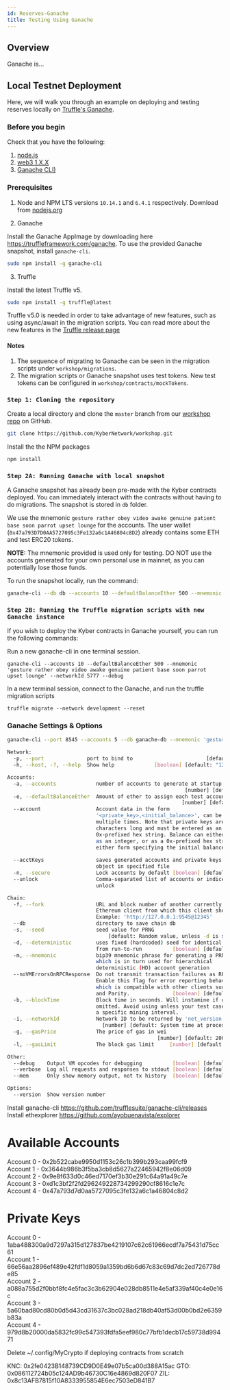 ```yaml
---
id: Reserves-Ganache
title: Testing Using Ganache
---
```

## Overview

Ganache is...

## Local Testnet Deployment
Here, we will walk you through an example on deploying and testing reserves locally on [Truffle's Ganache](https://truffleframework.com/ganache).

### Before you begin
Check that you have the following:
1. [node.js](https://nodejs.org/en/download/)
2. [web3 1.X.X](https://www.npmjs.com/package/web3)
3. [Ganache CLI)](https://github.com/trufflesuite/ganache-cli)

### Prerequisites
1. Node and NPM LTS versions `10.14.1` and `6.4.1` respectively. Download from [nodejs.org](https://nodejs.org/en/download/)

2. Ganache

Install the Ganache AppImage by downloading here https://truffleframework.com/ganache.
To use the provided Ganache snapshot, install `ganache-cli`.

```sh
sudo npm install -g ganache-cli
```

3. Truffle

Install the latest Truffle v5.

```sh
sudo npm install -g truffle@latest
```

Truffle v5.0 is needed in order to take advantage of new features, such as using async/await in the migration scripts. You can read more about the new features in the [Truffle release page](https://github.com/trufflesuite/truffle/releases/tag/v5.0.0)


#### Notes
1. The sequence of migrating to Ganache can be seen in the migration scripts under `workshop/migrations`.
2. The migration scripts or Ganache snapshot uses test tokens. New test tokens can be configured in `workshop/contracts/mockTokens`.


### `Step 1: Cloning the repository`

Create a local directory and clone the `master` branch from our [workshop repo](https://github.com/KyberNetwork/workshop) on GitHub.

```sh
git clone https://github.com/KyberNetwork/workshop.git
```

Install the the NPM packages

```sh
npm install
```

### `Step 2A: Running Ganache with local snapshot`

A Ganache snapshot has already been pre-made with the Kyber contracts deployed. You can immediately interact with the contracts without having to do migrations. The snapshot is stored in `db` folder.

We use the mnemonic `gesture rather obey video awake genuine patient base soon parrot upset lounge` for the accounts. The user wallet (`0x47a793D7D0AA5727095c3Fe132a6c1A46804c8D2`) already contains some ETH and test ERC20 tokens.

**NOTE:** The mnemonic provided is used only for testing. DO NOT use the accounts generated for your own personal use in mainnet, as you can potentially lose those funds.

To run the snapshot locally, run the command:

```sh
ganache-cli --db db --accounts 10 --defaultBalanceEther 500 --mnemonic 'gesture rather obey video awake genuine patient base soon parrot upset lounge' --networkId 5777 --debug
```

### `Step 2B: Running the Truffle migration scripts with new Ganache instance`

If you wish to deploy the Kyber contracts in Ganache yourself, you can run the following commands:

Run a new ganache-cli in one terminal session.

```
ganache-cli --accounts 10 --defaultBalanceEther 500 --mnemonic 'gesture rather obey video awake genuine patient base soon parrot upset lounge' --networkId 5777 --debug
```

In a new terminal session, connect to the Ganache, and run the truffle migration scripts
```
truffle migrate --network development --reset
```

### Ganache Settings & Options
```sh
ganache-cli --port 8545 --accounts 5 --db ganache-db --mnemonic 'gesture rather obey video awake genuine patient base soon parrot upset lounge' --networkId 5777
```

```sh
Network:
  -p, --port              port to bind to                        [default: 8545]
  -h, --host, -?, --help  Show help             [boolean] [default: "127.0.0.1"]

Accounts:
  -a, --accounts             number of accounts to generate at startup
                                                          [number] [default: 10]
  -e, --defaultBalanceEther  Amount of ether to assign each test account
                                                         [number] [default: 100]
  --account                  Account data in the form
                             '<private_key>,<initial_balance>', can be specified
                             multiple times. Note that private keys are 64
                             characters long and must be entered as an
                             0x-prefixed hex string. Balance can either be input
                             as an integer, or as a 0x-prefixed hex string with
                             either form specifying the initial balance in wei.
                                                                         [array]
  --acctKeys                 saves generated accounts and private keys as JSON
                             object in specified file                   [string]
  -n, --secure               Lock accounts by default [boolean] [default: false]
  --unlock                   Comma-separated list of accounts or indices to
                             unlock

Chain:
  -f, --fork                 URL and block number of another currently running
                             Ethereum client from which this client should fork.
                             Example: 'http://127.0.0.1:9545@12345'
  --db                       directory to save chain db                 [string]
  -s, --seed                 seed value for PRNG
                                 [default: Random value, unless -d is specified]
  -d, --deterministic        uses fixed (hardcoded) seed for identical results
                             from run-to-run          [boolean] [default: false]
  -m, --mnemonic             bip39 mnemonic phrase for generating a PRNG seed,
                             which is in turn used for hierarchical
                             deterministic (HD) account generation
  --noVMErrorsOnRPCResponse  Do not transmit transaction failures as RPC errors.
                             Enable this flag for error reporting behaviour
                             which is compatible with other clients such as geth
                             and Parity.              [boolean] [default: false]
  -b, --blockTime            Block time in seconds. Will instamine if option
                             omitted. Avoid using unless your test cases require
                             a specific mining interval.
  -i, --networkId            Network ID to be returned by 'net_version'.
                               [number] [default: System time at process start.]
  -g, --gasPrice             The price of gas in wei
                                                 [number] [default: 20000000000]
  -l, --gasLimit             The block gas limit     [number] [default: 6721975]

Other:
  --debug    Output VM opcodes for debugging          [boolean] [default: false]
  --verbose  Log all requests and responses to stdout [boolean] [default: false]
  --mem      Only show memory output, not tx history  [boolean] [default: false]

Options:
  --version  Show version number                                       [boolean]
```

Install ganache-cli https://github.com/trufflesuite/ganache-cli/releases
Install ethexplorer https://github.com/ayobuenavista/explorer

Available Accounts
==================
Account 0 - 0x2b522cabe9950d1153c26c1b399b293caa99fcf9\
Account 1 - 0x3644b986b3f5ba3cb8d5627a22465942f8e06d09\
Account 2 - 0x9e8f633d0c46ed7170ef3b30e291c64a91a49c7e\
Account 3 - 0xd1c3bf2f2fd296249228734299290cf8616c1e7c\
Account 4 - 0x47a793d7d0aa5727095c3fe132a6c1a46804c8d2

Private Keys
==================
Account 0 - 1aba488300a9d7297a315d127837be4219107c62c61966ecdf7a75431d75cc61\
Account 1 - 66e56aa2896ef489e42fdf1d8059a1359bd6b6d67c83c69d7dc2ed726778de85\
Account 2 - a088a755d2f0bbf8fc4e5fac3c3b62904e028db8511e4e5af339af40c4e0e16c\
Account 3 - 5a60bad80cd80b0d5d43cd31637c3bc028ad218db40af53d00b0bd2e6359b83a\
Account 4 - 979d8b20000da5832fc99c547393fdfa5eef980c77bfb1decb17c59738d99471

Delete ~/.config/MyCrypto if deploying contracts from scratch

KNC: 0x2fe0423B148739CD9D0E49e07b5ca00d388A15ac
GTO: 0x086112724b05c124AD9b46730C16e4869d820F07
ZIL: 0x8c13AFB7815f10A8333955854E6ec7503eD841B7
